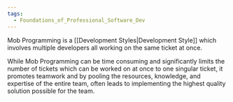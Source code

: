 ```yaml
---
tags:
  - Foundations_of_Professional_Software_Dev
---
```

Mob Programming is a [[Development Styles|Development Style]] which involves multiple developers all working on the same ticket at once.

While Mob Programming can be time consuming and significantly limits the number of tickets which can be worked on at once to one singular ticket, it promotes teamwork and by pooling the resources, knowledge, and expertise of the entire team, often leads to implementing the highest quality solution possible for the team.